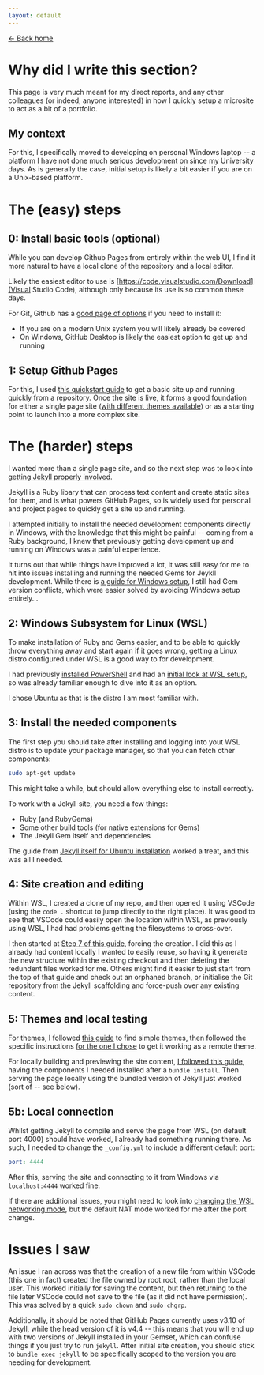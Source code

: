 ```yaml
---
layout: default
---
```


[&larr; Back home](./index.html)

# Why did I write this section?

This page is very much meant for my direct reports, and any other colleagues (or indeed, anyone interested) in how I quickly setup a microsite to act as a bit of a portfolio.

## My context

For this, I specifically moved to developing on personal Windows laptop -- a platform I have not done much serious development on since my University days. As is generally the case, initial setup is likely a bit easier if you are on a Unix-based platform.

# The (easy) steps

## 0: Install basic tools (optional)

While you can develop Github Pages from entirely within the web UI, I find it more natural to have a local clone of the repository and a local editor.

Likely the easiest editor to use is [https://code.visualstudio.com/Download](Visual Studio Code), although only because its use is so common these days.

For Git, Github has a [good page of options](https://github.com/git-guides/install-git) if you need to install it:
* If you are on a modern Unix system you will likely already be covered
* On Windows, GitHub Desktop is likely the easiest option to get up and running

## 1: Setup Github Pages

For this, I used [this quickstart guide](https://docs.github.com/en/pages/quickstart) to get a basic site up and running quickly from a repository. Once the site is live, it forms a good foundation for either a single page site ([with different themes available](https://pages.github.com/themes/)) or as a starting point to launch into a more complex site.

# The (harder) steps

I wanted more than a single page site, and so the next step was to look into [getting Jekyll properly involved](https://docs.github.com/en/pages/setting-up-a-github-pages-site-with-jekyll/about-github-pages-and-jekyll).

Jekyll is a Ruby libary that can process text content and create static sites for them, and is what powers GitHub Pages, so is widely used for personal and project pages to quickly get a site up and running.

I attempted initially to install the needed development components directly in Windows, with the knowledge that this might be painful -- coming from a Ruby background, I knew that previously getting development up and running on Windows was a painful experience.

 It turns out that while things have improved a lot, it was still easy for me to hit into issues installing and running the needed Gems for Jeykll development. While there is [a guide for Windows setup](https://jekyllrb.com/docs/installation/windows/), I still had Gem version conflicts, which were easier solved by avoiding Windows setup entirely...

## 2: Windows Subsystem for Linux (WSL)

To make installation of Ruby and Gems easier, and to be able to quickly throw everything away and start again if it goes wrong, getting a Linux distro configured under WSL is a good way to for development.

I had previously [installed PowerShell](https://learn.microsoft.com/en-us/powershell/scripting/install/installing-powershell-on-windows?view=powershell-7.5) and had an [initial look at WSL setup](https://learn.microsoft.com/en-us/windows/wsl/install), so was already familiar enough to dive into it as an option.

I chose Ubuntu as that is the distro I am most familiar with.

## 3: Install the needed components

The first step you should take after installing and logging into yout WSL distro is to update your package manager, so that you can fetch other components:

```bash
sudo apt-get update
```

This might take a while, but should allow everything else to install correctly.

To work with a Jekyll site, you need a few things:
* Ruby (and RubyGems)
* Some other build tools (for native extensions for Gems)
* The Jekyll Gem itself and dependencies

The guide from [Jekyll itself for Ubuntu installation](https://jekyllrb.com/docs/installation/ubuntu/) worked a treat, and this was all I needed.

## 4: Site creation and editing

Within WSL, I created a clone of my repo, and then opened it using VSCode (using the `code .` shortcut to jump directly to the right place). It was good to see that VSCode could easily open the location within WSL, as previously using WSL, I had had problems getting the filesystems to cross-over.

I then started at [Step 7 of this guide](https://docs.github.com/en/pages/setting-up-a-github-pages-site-with-jekyll/creating-a-github-pages-site-with-jekyll#creating-your-site), forcing the creation. I did this as I already had content locally I wanted to easily reuse, so having it generate the new structure within the existing checkout and then deleting the redundent files worked for me. Others might find it easier to just start from the top of that guide and check out an orphaned branch, or initialise the Git repository from the Jekyll scaffolding and force-push over any existing content.

## 5: Themes and local testing

For themes, I followed [this guide](https://docs.github.com/en/pages/setting-up-a-github-pages-site-with-jekyll/adding-a-theme-to-your-github-pages-site-using-jekyll) to find simple themes, then followed the specific instructions [for the one I chose](https://github.com/pages-themes/architect) to get it working as a remote theme.

For locally building and previewing the site content, [I followed this guide](https://docs.github.com/en/pages/setting-up-a-github-pages-site-with-jekyll/testing-your-github-pages-site-locally-with-jekyll), having the components I needed installed after a `bundle install`. Then serving the page locally using the bundled version of Jekyll just worked (sort of -- see below).

## 5b: Local connection

Whilst getting Jekyll to compile and serve the page from WSL (on default port 4000) should have worked, I already had something running there. As such, I needed to change the `_config.yml` to include a different default port:

```yml
port: 4444
```

After this, serving the site and connecting to it from Windows via `localhost:4444` worked fine.

If there are additional issues, you might need to look into [changing the WSL networking mode](https://learn.microsoft.com/en-us/windows/wsl/networking#mirrored-mode-networking), but the default NAT mode worked for me after the port change. 

# Issues I saw

An issue I ran across was that the creation of a new file from within VSCode (this one in fact) created the file owned by root:root, rather than the local user. This worked initially for saving the content, but then returning to the file later VSCode could not save to the file (as it did not have permission). This was solved by a quick `sudo chown` and `sudo chgrp`.

Additionally, it should be noted that GitHub Pages currently uses v3.10 of Jekyll, while the head version of it is v4.4 -- this means that you will end up with two versions of Jekyll installed in your Gemset, which can confuse things if you just try to run `jekyll`. After initial site creation, you should stick to `bundle exec jekyll` to be specifically scoped to the version you are needing for development.